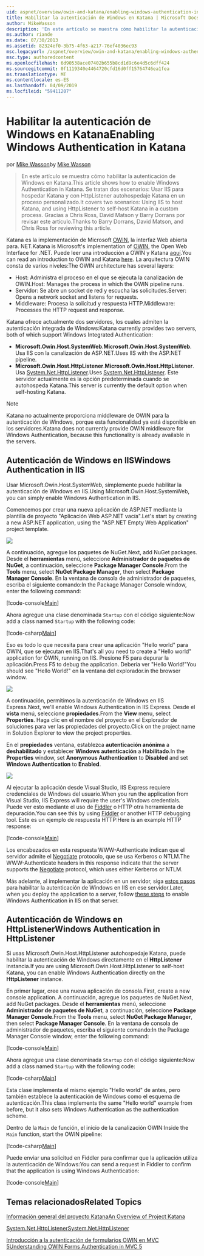 ```yaml
---
uid: aspnet/overview/owin-and-katana/enabling-windows-authentication-in-katana
title: Habilitar la autenticación de Windows en Katana | Microsoft Docs
author: MikeWasson
description: 'En este artículo se muestra cómo habilitar la autenticación de Windows en Katana. Se tratan dos escenarios: Usar IIS para hospedar Katana y con HttpListener autohospedaje Kat...'
ms.author: riande
ms.date: 07/30/2013
ms.assetid: 82324ef0-3b75-4f63-a217-76ef4036ec93
msc.legacyurl: /aspnet/overview/owin-and-katana/enabling-windows-authentication-in-katana
msc.type: authoredcontent
ms.openlocfilehash: 6d90538ace07402b655b8cd1d9c6e4d5c6dff424
ms.sourcegitcommit: 0f1119340e4464720cfd16d0ff15764746ea1fea
ms.translationtype: MT
ms.contentlocale: es-ES
ms.lasthandoff: 04/09/2019
ms.locfileid: "59411207"
---
```

# <a name="enabling-windows-authentication-in-katana"></a><span data-ttu-id="8a497-104">Habilitar la autenticación de Windows en Katana</span><span class="sxs-lookup"><span data-stu-id="8a497-104">Enabling Windows Authentication in Katana</span></span>

<span data-ttu-id="8a497-105">por [Mike Wasson](https://github.com/MikeWasson)</span><span class="sxs-lookup"><span data-stu-id="8a497-105">by [Mike Wasson](https://github.com/MikeWasson)</span></span>

> <span data-ttu-id="8a497-106">En este artículo se muestra cómo habilitar la autenticación de Windows en Katana.</span><span class="sxs-lookup"><span data-stu-id="8a497-106">This article shows how to enable Windows Authentication in Katana.</span></span> <span data-ttu-id="8a497-107">Se tratan dos escenarios: Usar IIS para hospedar Katana y con HttpListener autohospedaje Katana en un proceso personalizado.</span><span class="sxs-lookup"><span data-stu-id="8a497-107">It covers two scenarios: Using IIS to host Katana, and using HttpListener to self-host Katana in a custom process.</span></span> <span data-ttu-id="8a497-108">Gracias a Chris Ross, David Matson y Barry Dorrans por revisar este artículo.</span><span class="sxs-lookup"><span data-stu-id="8a497-108">Thanks to Barry Dorrans, David Matson, and Chris Ross for reviewing this article.</span></span>


<span data-ttu-id="8a497-109">Katana es la implementación de Microsoft [OWIN](http://owin.org/), la interfaz Web abierta para. NET.</span><span class="sxs-lookup"><span data-stu-id="8a497-109">Katana is Microsoft's implementation of [OWIN](http://owin.org/), the Open Web Interface for .NET.</span></span> <span data-ttu-id="8a497-110">Puede leer una introducción a OWIN y Katana [aquí](an-overview-of-project-katana.md).</span><span class="sxs-lookup"><span data-stu-id="8a497-110">You can read an introduction to OWIN and Katana [here](an-overview-of-project-katana.md).</span></span> <span data-ttu-id="8a497-111">La arquitectura OWIN consta de varios niveles:</span><span class="sxs-lookup"><span data-stu-id="8a497-111">The OWIN architecture has several layers:</span></span>

- <span data-ttu-id="8a497-112">Host: Administra el proceso en el que se ejecuta la canalización de OWIN.</span><span class="sxs-lookup"><span data-stu-id="8a497-112">Host: Manages the process in which the OWIN pipeline runs.</span></span>
- <span data-ttu-id="8a497-113">Servidor: Se abre un socket de red y escucha las solicitudes.</span><span class="sxs-lookup"><span data-stu-id="8a497-113">Server: Opens a network socket and listens for requests.</span></span>
- <span data-ttu-id="8a497-114">Middleware: Procesa la solicitud y respuesta HTTP.</span><span class="sxs-lookup"><span data-stu-id="8a497-114">Middleware: Processes the HTTP request and response.</span></span>

<span data-ttu-id="8a497-115">Katana ofrece actualmente dos servidores, los cuales admiten la autenticación integrada de Windows:</span><span class="sxs-lookup"><span data-stu-id="8a497-115">Katana currently provides two servers, both of which support Windows Integrated Authentication:</span></span>

- <span data-ttu-id="8a497-116">**Microsoft.Owin.Host.SystemWeb**.</span><span class="sxs-lookup"><span data-stu-id="8a497-116">**Microsoft.Owin.Host.SystemWeb**.</span></span> <span data-ttu-id="8a497-117">Usa IIS con la canalización de ASP.NET.</span><span class="sxs-lookup"><span data-stu-id="8a497-117">Uses IIS with the ASP.NET pipeline.</span></span>
- <span data-ttu-id="8a497-118">**Microsoft.Owin.Host.HttpListener**.</span><span class="sxs-lookup"><span data-stu-id="8a497-118">**Microsoft.Owin.Host.HttpListener**.</span></span> <span data-ttu-id="8a497-119">Usa [System.Net.HttpListener](https://msdn.microsoft.com/library/system.net.httplistener.aspx).</span><span class="sxs-lookup"><span data-stu-id="8a497-119">Uses [System.Net.HttpListener](https://msdn.microsoft.com/library/system.net.httplistener.aspx).</span></span> <span data-ttu-id="8a497-120">Este servidor actualmente es la opción predeterminada cuando se autohospeda Katana.</span><span class="sxs-lookup"><span data-stu-id="8a497-120">This server is currently the default option when self-hosting Katana.</span></span>

> [!NOTE]
> <span data-ttu-id="8a497-121">Katana no actualmente proporciona middleware de OWIN para la autenticación de Windows, porque esta funcionalidad ya está disponible en los servidores.</span><span class="sxs-lookup"><span data-stu-id="8a497-121">Katana does not currently provide OWIN middleware for Windows Authentication, because this functionality is already available in the servers.</span></span>

## <a name="windows-authentication-in-iis"></a><span data-ttu-id="8a497-122">Autenticación de Windows en IIS</span><span class="sxs-lookup"><span data-stu-id="8a497-122">Windows Authentication in IIS</span></span>

<span data-ttu-id="8a497-123">Usar Microsoft.Owin.Host.SystemWeb, simplemente puede habilitar la autenticación de Windows en IIS.</span><span class="sxs-lookup"><span data-stu-id="8a497-123">Using Microsoft.Owin.Host.SystemWeb, you can simply enable Windows Authentication in IIS.</span></span>

<span data-ttu-id="8a497-124">Comencemos por crear una nueva aplicación de ASP.NET mediante la plantilla de proyecto "Aplicación Web ASP.NET vacía".</span><span class="sxs-lookup"><span data-stu-id="8a497-124">Let's start by creating a new ASP.NET application, using the "ASP.NET Empty Web Application" project template.</span></span>

![](enabling-windows-authentication-in-katana/_static/image1.png)

<span data-ttu-id="8a497-125">A continuación, agregue los paquetes de NuGet.</span><span class="sxs-lookup"><span data-stu-id="8a497-125">Next, add NuGet packages.</span></span> <span data-ttu-id="8a497-126">Desde el **herramientas** menú, seleccione **Administrador de paquetes de NuGet**, a continuación, seleccione **Package Manager Console**.</span><span class="sxs-lookup"><span data-stu-id="8a497-126">From the **Tools** menu, select **NuGet Package Manager**, then select **Package Manager Console**.</span></span> <span data-ttu-id="8a497-127">En la ventana de consola de administrador de paquetes, escriba el siguiente comando:</span><span class="sxs-lookup"><span data-stu-id="8a497-127">In the Package Manager Console window, enter the following command:</span></span>

[!code-console[Main](enabling-windows-authentication-in-katana/samples/sample1.cmd)]

<span data-ttu-id="8a497-128">Ahora agregue una clase denominada `Startup` con el código siguiente:</span><span class="sxs-lookup"><span data-stu-id="8a497-128">Now add a class named `Startup` with the following code:</span></span>

[!code-csharp[Main](enabling-windows-authentication-in-katana/samples/sample2.cs)]

<span data-ttu-id="8a497-129">Eso es todo lo que necesita para crear una aplicación "Hello world" para OWIN, que se ejecutan en IIS.</span><span class="sxs-lookup"><span data-stu-id="8a497-129">That's all you need to create a "Hello world" application for OWIN, running on IIS.</span></span> <span data-ttu-id="8a497-130">Presione F5 para depurar la aplicación.</span><span class="sxs-lookup"><span data-stu-id="8a497-130">Press F5 to debug the application.</span></span> <span data-ttu-id="8a497-131">Debería ver "Hello World!"</span><span class="sxs-lookup"><span data-stu-id="8a497-131">You should see "Hello World!"</span></span> <span data-ttu-id="8a497-132">en la ventana del explorador.</span><span class="sxs-lookup"><span data-stu-id="8a497-132">in the browser window.</span></span>

![](enabling-windows-authentication-in-katana/_static/image2.png)

<span data-ttu-id="8a497-133">A continuación, permitimos la autenticación de Windows en IIS Express.</span><span class="sxs-lookup"><span data-stu-id="8a497-133">Next, we'll enable Windows Authentication in IIS Express.</span></span> <span data-ttu-id="8a497-134">Desde el **vista** menú, seleccione **propiedades**.</span><span class="sxs-lookup"><span data-stu-id="8a497-134">From the **View** menu, select **Properties**.</span></span> <span data-ttu-id="8a497-135">Haga clic en el nombre del proyecto en el Explorador de soluciones para ver las propiedades del proyecto.</span><span class="sxs-lookup"><span data-stu-id="8a497-135">Click on the project name in Solution Explorer to view the project properties.</span></span>

<span data-ttu-id="8a497-136">En el **propiedades** ventana, establezca **autenticación anónima** a **deshabilitado** y establecer **Windows autenticación** a  **Habilitado**.</span><span class="sxs-lookup"><span data-stu-id="8a497-136">In the **Properties** window, set **Anonymous Authentication** to **Disabled** and set **Windows Authentication** to **Enabled**.</span></span>

![](enabling-windows-authentication-in-katana/_static/image3.png)

<span data-ttu-id="8a497-137">Al ejecutar la aplicación desde Visual Studio, IIS Express requiere credenciales de Windows del usuario.</span><span class="sxs-lookup"><span data-stu-id="8a497-137">When you run the application from Visual Studio, IIS Express will require the user's Windows credentials.</span></span> <span data-ttu-id="8a497-138">Puede ver esto mediante el uso de [Fiddler](http://fiddler2.com/home) o HTTP otra herramienta de depuración.</span><span class="sxs-lookup"><span data-stu-id="8a497-138">You can see this by using [Fiddler](http://fiddler2.com/home) or another HTTP debugging tool.</span></span> <span data-ttu-id="8a497-139">Este es un ejemplo de respuesta HTTP:</span><span class="sxs-lookup"><span data-stu-id="8a497-139">Here is an example HTTP response:</span></span>

[!code-console[Main](enabling-windows-authentication-in-katana/samples/sample3.cmd?highlight=1,5-6)]

<span data-ttu-id="8a497-140">Los encabezados en esta respuesta WWW-Authenticate indican que el servidor admite el [Negotiate](http://www.ietf.org/rfc/rfc4559.txt) protocolo, que se usa Kerberos o NTLM.</span><span class="sxs-lookup"><span data-stu-id="8a497-140">The WWW-Authenticate headers in this response indicate that the server supports the [Negotiate](http://www.ietf.org/rfc/rfc4559.txt) protocol, which uses either Kerberos or NTLM.</span></span>

<span data-ttu-id="8a497-141">Más adelante, al implementar la aplicación en un servidor, siga [estos pasos](https://www.iis.net/configreference/system.webserver/security/authentication/windowsauthentication) para habilitar la autenticación de Windows en IIS en ese servidor.</span><span class="sxs-lookup"><span data-stu-id="8a497-141">Later, when you deploy the application to a server, follow [these steps](https://www.iis.net/configreference/system.webserver/security/authentication/windowsauthentication) to enable Windows Authentication in IIS on that server.</span></span>

## <a name="windows-authentication-in-httplistener"></a><span data-ttu-id="8a497-142">Autenticación de Windows en HttpListener</span><span class="sxs-lookup"><span data-stu-id="8a497-142">Windows Authentication in HttpListener</span></span>

<span data-ttu-id="8a497-143">Si usas Microsoft.Owin.Host.HttpListener autohospedaje Katana, puede habilitar la autenticación de Windows directamente en el **HttpListener** instancia.</span><span class="sxs-lookup"><span data-stu-id="8a497-143">If you are using Microsoft.Owin.Host.HttpListener to self-host Katana, you can enable Windows Authentication directly on the **HttpListener** instance.</span></span>

<span data-ttu-id="8a497-144">En primer lugar, cree una nueva aplicación de consola.</span><span class="sxs-lookup"><span data-stu-id="8a497-144">First, create a new console application.</span></span> <span data-ttu-id="8a497-145">A continuación, agregue los paquetes de NuGet.</span><span class="sxs-lookup"><span data-stu-id="8a497-145">Next, add NuGet packages.</span></span> <span data-ttu-id="8a497-146">Desde el **herramientas** menú, seleccione **Administrador de paquetes de NuGet**, a continuación, seleccione **Package Manager Console**.</span><span class="sxs-lookup"><span data-stu-id="8a497-146">From the **Tools** menu, select **NuGet Package Manager**, then select **Package Manager Console**.</span></span> <span data-ttu-id="8a497-147">En la ventana de consola de administrador de paquetes, escriba el siguiente comando:</span><span class="sxs-lookup"><span data-stu-id="8a497-147">In the Package Manager Console window, enter the following command:</span></span>

[!code-console[Main](enabling-windows-authentication-in-katana/samples/sample4.cmd)]

<span data-ttu-id="8a497-148">Ahora agregue una clase denominada `Startup` con el código siguiente:</span><span class="sxs-lookup"><span data-stu-id="8a497-148">Now add a class named `Startup` with the following code:</span></span>

[!code-csharp[Main](enabling-windows-authentication-in-katana/samples/sample5.cs)]

<span data-ttu-id="8a497-149">Esta clase implementa el mismo ejemplo "Hello world" de antes, pero también establece la autenticación de Windows como el esquema de autenticación.</span><span class="sxs-lookup"><span data-stu-id="8a497-149">This class implements the same "Hello world" example from before, but it also sets Windows Authentication as the authentication scheme.</span></span>

<span data-ttu-id="8a497-150">Dentro de la `Main` de función, el inicio de la canalización OWIN:</span><span class="sxs-lookup"><span data-stu-id="8a497-150">Inside the `Main` function, start the OWIN pipeline:</span></span>

[!code-csharp[Main](enabling-windows-authentication-in-katana/samples/sample6.cs)]

<span data-ttu-id="8a497-151">Puede enviar una solicitud en Fiddler para confirmar que la aplicación utiliza la autenticación de Windows:</span><span class="sxs-lookup"><span data-stu-id="8a497-151">You can send a request in Fiddler to confirm that the application is using Windows Authentication:</span></span>

[!code-console[Main](enabling-windows-authentication-in-katana/samples/sample7.cmd?highlight=1,4-5)]

## <a name="related-topics"></a><span data-ttu-id="8a497-152">Temas relacionados</span><span class="sxs-lookup"><span data-stu-id="8a497-152">Related Topics</span></span>

[<span data-ttu-id="8a497-153">Información general del proyecto Katana</span><span class="sxs-lookup"><span data-stu-id="8a497-153">An Overview of Project Katana</span></span>](an-overview-of-project-katana.md)

[<span data-ttu-id="8a497-154">System.Net.HttpListener</span><span class="sxs-lookup"><span data-stu-id="8a497-154">System.Net.HttpListener</span></span>](https://msdn.microsoft.com/library/system.net.httplistener.aspx)

[<span data-ttu-id="8a497-155">Introducción a la autenticación de formularios OWIN en MVC 5</span><span class="sxs-lookup"><span data-stu-id="8a497-155">Understanding OWIN Forms Authentication in MVC 5</span></span>](https://blogs.msdn.com/b/webdev/archive/2013/07/03/understanding-owin-forms-authentication-in-mvc-5.aspx)
